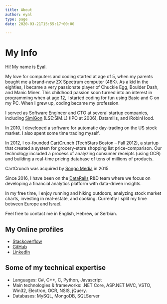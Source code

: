 ```yaml
---
title: About
author: eyal
type: page
date: 2020-03-21T15:55:17+00:00

---
```

# My Info

Hi! My name is Eyal.

My love for computers and coding started at age of 5, when my parents bought me a brand-new ZX Spectrum computer (48K). As a kid in the eighties, I became a very passionate player of Chuckie Egg, Boulder Dash, and Manic Miner. This childhood passion soon turned into an interest in programming when at age 12, I started coding for fun using Basic and C on my PC. When I grew up, coding became my profession.

I served as Software Engineer and CTO at several startup companies, including [SimiGon][1] (LSE:SIM.L) (IPO at 2006), Datamills, and iRobinHood.

In 2010, I developed a software for automatic day-trading on the US stock market. I also spent some time trading myself.

In 2012, I co-founded <a href="http://cartcrunch.com" target="_blank" rel="noopener noreferrer">CartCrunch</a> (TechStars Boston &#8211; Fall 2012), a startup that created a system for grocery-store shopping list price-comparison. Our technology included a process of analyzing consumer receipts (using OCR) and building a real-time pricing database of tens of millions of products.

CartCrunch was acquired by <a href="http://songo.com" target="_blank" rel="noopener noreferrer">Songo Media</a> in 2015.

Since 2016, I have been on the <a href="https://www.datarails.com" target="_blank" rel="noopener noreferrer">DataRails</a> R&D team where we focus on developing a financial analytics platform with data-driven insights.

In my free time, I enjoy running and hiking outdoors, analyzing stock market charts, investing in real-estate, and cooking. Currently I split my time between Europe and Israel.

Feel free to contact me in English, Hebrew, or Serbian.

## My Online profiles

  * <a href="https://stackoverflow.com/users/1410246/eylm" target="_blank" rel="noopener noreferrer">Stackoverflow</a>
  * <a href="https://github.com/eyalmolad/" target="_blank" rel="noopener noreferrer">GitHub</a>
  * <a href="https://www.linkedin.com/in/eyalmolad/" target="_blank" rel="noopener noreferrer">LinkedIn</a>

## Some of my technical expertise

  * Languages: C#, C++, C, Python, Javascript
  * Main technologies & frameworks: .NET Core, ASP.NET MVC, VSTO, Win32, Electron, OCR, NSIS, jQuery.
  * Databases: MySQL, MongoDB, SQLServer

 [1]: http://www.simigon.com
